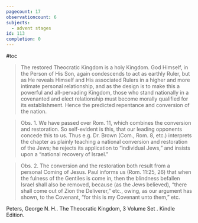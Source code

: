 ```yaml
---
pagecount: 17
observationcount: 6
subjects:
  - advent stages
id: 113
completion: 0
---
```

#toc

>The restored Theocratic Kingdom is a holy Kingdom. God Himself, in the Person of His Son, again condescends to act as earthly Ruler, but as He reveals Himself and His associated Rulers in a higher and more intimate personal relationship, and as the design is to make this a powerful and all-pervading Kingdom, those who stand nationally in a covenanted and elect relationship must become morally qualified for its establishment. Hence the predicted repentance and conversion of the nation.

>Obs. 1. We have passed over Rom. 11, which combines the conversion and restoration. So self-evident is this, that our leading opponents concede this to us. Thus e.g. Dr. Brown (Com., Rom. 8, etc.) interprets the chapter as plainly teaching a national conversion and restoration of the Jews; he rejects its application to “individual Jews,” and insists upon a “national recovery of Israel.”

>Obs. 2. The conversion and the restoration both result from a personal Coming of Jesus. Paul informs us (Rom. 11:25, 26) that when the fulness of the Gentiles is come in, then the blindness befallen Israel shall also be removed, because (as the Jews believed), “there shall come out of Zion the Deliverer,” etc., owing, as our argument has shown, to the Covenant, “for this is my Covenant unto them,” etc.

Peters, George N. H.. The Theocratic Kingdom, 3 Volume Set . Kindle Edition. 